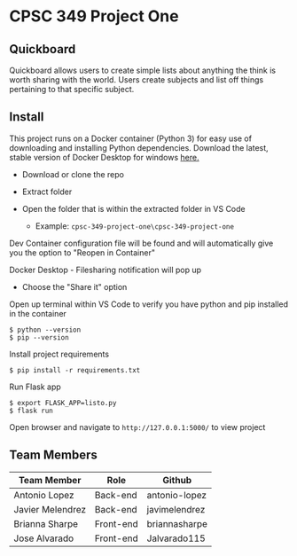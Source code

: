 # CPSC 349 Project One

## Quickboard

Quickboard allows users to create simple lists about anything the think is worth sharing with the world. Users create subjects and list off things pertaining to that specific subject.


## Install

This project runs on a Docker container (Python 3) for easy use of downloading and installing Python dependencies. Download the latest, stable version of Docker Desktop for windows [here.](https://www.docker.com/products/docker-desktop)

* Download or clone the repo

* Extract folder

* Open the folder that is within the extracted folder in VS Code 

    * Example: `cpsc-349-project-one\cpsc-349-project-one`

Dev Container configuration file will be found and will automatically give you the option to "Reopen in Container" 

Docker Desktop - Filesharing notification will pop up
* Choose the "Share it" option

Open up terminal within VS Code to verify you have python and pip installed in the container

```
$ python --version
$ pip --version
```

Install project requirements

```
$ pip install -r requirements.txt
```

Run Flask app

```
$ export FLASK_APP=listo.py
$ flask run
```

Open browser and navigate to `http://127.0.0.1:5000/` to view project

## Team Members
 
Team Member | Role | Github
------------ | ------------- | -------------
Antonio Lopez | Back-end | antonio-lopez
Javier Melendrez | Back-end | javimelendrez
Brianna Sharpe | Front-end | briannasharpe
Jose Alvarado | Front-end | Jalvarado115
